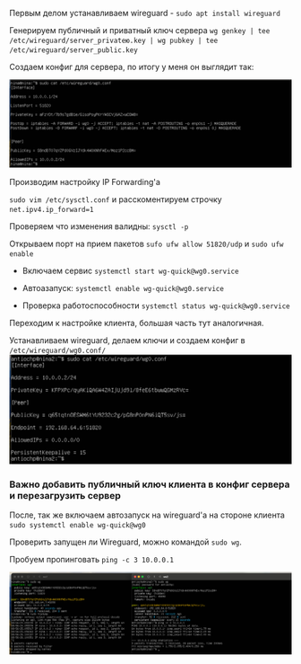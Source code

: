 

Первым делом устанавливаем wireguard - `sudo apt install wireguard`

Генерируем публичный и приватный ключ сервера `wg genkey | tee /etc/wireguard/server_privateю.key | wg pubkey | tee /etc/wireguard/server_public.key`

Создаем конфиг для сервера, по итогу у меня он выглядит так:

![wireguard](images/server_config.png)

Производим настройку IP Forwarding'а

`sudo vim /etc/sysctl.conf` и расскоментируем строчку `net.ipv4.ip_forward=1`

Проверяем что изменения валидны: `sysctl -p`

Открываем порт на прием пакетов `sufo ufw allow 51820/udp` и `sudo ufw enable`


- Включаем сервис `systemctl start wg-quick@wg0.service`

- Автоазапуск: `systemctl enable wg-quick@wg0.service`

- Проверка работоспособности `systemctl status wg-quick@wg0.service`

Переходим к настройке клиента, большая часть тут аналогичная.

Устанавливаем wireguard, делаем ключи и создаем конфиг в `/etc/wireguard/wg0.conf/`
![wireguard](images/client_config.png)

### Важно добавить публичный ключ клиента в конфиг сервера и перезагрузить сервер

После, так же включаем автозапуск на wireguard'а на стороне клиента `sudo systemctl enable wg-quick@wg0`

Проверить запущен ли Wireguard, можно командой `sudo wg`.

Пробуем пропинговать `ping -c 3 10.0.0.1`

![wireguard](images/vpn_ping.png)

